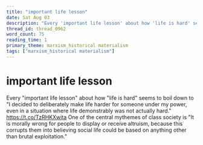 ```yaml
---
title: "important life lesson"
date: Sat Aug 03
description: "Every 'important life lesson' about how 'life is hard' seems to boil down to 'I decided to deliberately make life harder for someone under my power, even in a..."
thread_id: thread_0962
word_count: 75
reading_time: 1
primary_theme: marxism_historical materialism
tags: ["marxism_historical materialism"]
---
```


# important life lesson

Every "important life lesson" about how "life is hard" seems to boil down to "I decided to deliberately make life harder for someone under my power, even in a situation where life demonstrably was not actually hard." https://t.co/TzRHKXwjta One of the central mythemes of class society is "It is morally wrong for people to display or receive altruism, because this corrupts them into believing social life could be based on anything other than brutal exploitation."